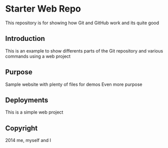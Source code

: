 # Starter Web Repo

This repository is for showing how Git and GitHub work
and its quite good

## Introduction

This is an example to show differents parts of the Git repository and various commands using a web project

## Purpose

Sample website with plenty of files for demos
Even more purpose

## Deployments
This is a simple web project


## Copyright

2014 me, myself and I
